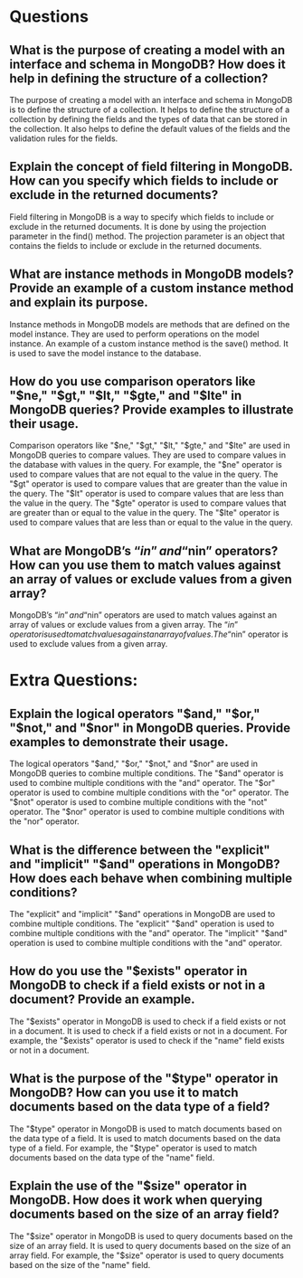 # Questions

## What is the purpose of creating a model with an interface and schema in MongoDB? How does it help in defining the structure of a collection?

The purpose of creating a model with an interface and schema in MongoDB is to define the structure of a collection. It helps to define the structure of a collection by defining the fields and the types of data that can be stored in the collection. It also helps to define the default values of the fields and the validation rules for the fields.

## Explain the concept of field filtering in MongoDB. How can you specify which fields to include or exclude in the returned documents?

Field filtering in MongoDB is a way to specify which fields to include or exclude in the returned documents. It is done by using the projection parameter in the find() method. The projection parameter is an object that contains the fields to include or exclude in the returned documents.

## What are instance methods in MongoDB models? Provide an example of a custom instance method and explain its purpose.

Instance methods in MongoDB models are methods that are defined on the model instance. They are used to perform operations on the model instance. An example of a custom instance method is the save() method. It is used to save the model instance to the database.

## How do you use comparison operators like "$ne," "$gt," "$lt," "$gte," and "$lte" in MongoDB queries? Provide examples to illustrate their usage.

Comparison operators like "$ne," "$gt," "$lt," "$gte," and "$lte" are used in MongoDB queries to compare values. They are used to compare values in the database with values in the query. For example, the "$ne" operator is used to compare values that are not equal to the value in the query. The "$gt" operator is used to compare values that are greater than the value in the query. The "$lt" operator is used to compare values that are less than the value in the query. The "$gte" operator is used to compare values that are greater than or equal to the value in the query. The "$lte" operator is used to compare values that are less than or equal to the value in the query.

## What are MongoDB’s “$in” and “$nin” operators? How can you use them to match values against an array of values or exclude values from a given array?

MongoDB’s “$in” and “$nin” operators are used to match values against an array of values or exclude values from a given array. The “$in” operator is used to match values against an array of values. The “$nin” operator is used to exclude values from a given array.

# Extra Questions:

## Explain the logical operators "$and," "$or," "$not," and "$nor" in MongoDB queries. Provide examples to demonstrate their usage.

The logical operators "$and," "$or," "$not," and "$nor" are used in MongoDB queries to combine multiple conditions. The "$and" operator is used to combine multiple conditions with the "and" operator. The "$or" operator is used to combine multiple conditions with the "or" operator. The "$not" operator is used to combine multiple conditions with the "not" operator. The "$nor" operator is used to combine multiple conditions with the "nor" operator.

## What is the difference between the "explicit" and "implicit" "$and" operations in MongoDB? How does each behave when combining multiple conditions?

The "explicit" and "implicit" "$and" operations in MongoDB are used to combine multiple conditions. The "explicit" "$and" operation is used to combine multiple conditions with the "and" operator. The "implicit" "$and" operation is used to combine multiple conditions with the "and" operator.

## How do you use the "$exists" operator in MongoDB to check if a field exists or not in a document? Provide an example.

The "$exists" operator in MongoDB is used to check if a field exists or not in a document. It is used to check if a field exists or not in a document. For example, the "$exists" operator is used to check if the "name" field exists or not in a document.

## What is the purpose of the "$type" operator in MongoDB? How can you use it to match documents based on the data type of a field?

The "$type" operator in MongoDB is used to match documents based on the data type of a field. It is used to match documents based on the data type of a field. For example, the "$type" operator is used to match documents based on the data type of the "name" field.

## Explain the use of the "$size" operator in MongoDB. How does it work when querying documents based on the size of an array field?

The "$size" operator in MongoDB is used to query documents based on the size of an array field. It is used to query documents based on the size of an array field. For example, the "$size" operator is used to query documents based on the size of the "name" field.
